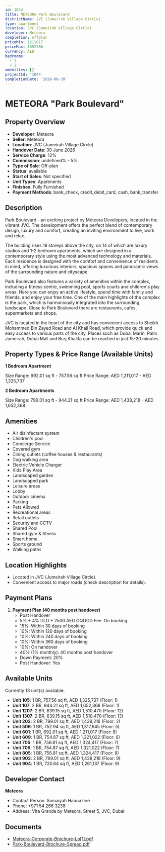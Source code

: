 ```yaml
---
id: 1044
title: METEORA Park Boulevard
districtName: JVC (Jumeirah Village Circle)
type: apartment
location: JVC (Jumeirah Village Circle)
developer: Meteora
completion: offplan
priceMin: 1211017
priceMax: 1652368
currency: AED
bedrooms:
  - 1
  - 2
amenities: []
projectId: '1044'
completionDate: '2026-06-30'
---
```


# METEORA "Park Boulevard"

## Property Overview
- **Developer**: Meteora
- **Seller**: Meteora
- **Location**: JVC (Jumeirah Village Circle)
- **Handover Date**: 30 June 2026
- **Service Charge**: 12%
- **Commission**: undefined% - 5%
- **Type of Sale**: Off-plan
- **Status**: available
- **Start of Sales**: Not specified
- **Unit Types**: Apartments
- **Finishes**: Fully Furnished
- **Payment Methods**: bank_check, credit_debit_card, cash, bank_transfer

## Description
Park Boulevard - an exciting project by Meteora Developers, located in the vibrant JVC. The development offers the perfect blend of contemporary design, luxury and comfort, creating an inviting environment to live, work and relax.

The building rises 19 storeys above the city, on 14 of which are luxury studios and 1-2 bedroom apartments, which are designed in a contemporary style using the most advanced technology and materials. Each residence is designed with the comfort and convenience of residents in mind, offering luxurious interiors, spacious spaces and panoramic views of the surrounding nature and cityscape.

Park Boulevard also features a variety of amenities within the complex, including a fitness centre, swimming pool, sports courts and children's play areas. Here you can enjoy an active lifestyle, spend time with family and friends, and enjoy your free time. One of the main highlights of the complex is the park, which is harmoniously integrated into the surrounding landscape. Close to Park Boulevard there are restaurants, cafes, supermarkets and shops.

JVC is located in the heart of the city and has convenient access to Sheikh Mohammed Bin Zayed Road and Al Khail Road, which provide quick and easy access to various parts of the city. Places such as Dubai Marin, Palm Jumeirah, Dubai Mall and Burj Khalifa can be reached in just 15-20 minutes.

## Property Types & Price Range (Available Units)
**1 Bedroom Apartment**

Size Range: 692.01 sq ft - 757.56 sq ft
Price Range: AED 1,211,017 - AED 1,325,737

**2 Bedroom Apartments**

Size Range: 799.01 sq ft - 944.21 sq ft
Price Range: AED 1,438,218 - AED 1,652,368

## Amenities
- Air disinfectant system
- Children's pool
- Concierge Service
- Covered gym
- Dining outlets  (coffee houses & restaurants)
- Dog walking area
- Electric Vehicle Charger
- Kids Play Area
- Landscaped garden
- Landscaped park
- Leisure areas
- Lobby
- Outdoor cinema
- Parking
- Pets Allowed
- Recreational areas
- Retail outlets
- Security and CCTV
- Shared Pool
- Shared gym & fitness
- Smart home
- Sports ground
- Walking paths

## Location Highlights
- Located in JVC (Jumeirah Village Circle).
- Convenient access to major roads (check description for details).

## Payment Plans
1. **Payment Plan (40 months post handover)**
   - Post Handover
   - 5% + 4% DLD + 2500 AED OQOOD Fee: On booking
   - 15%: Within 30 days of booking
   - 10%: Within 120 days of booking
   - 10%: Within 240 days of booking
   - 10%: Within 360 days of booking
   - 10%: On handover
   - 40% (1% monthly): 40 months post handover
   - Down Payment: 20%
   - Post Handover: Yes

## Available Units
Currently 13 unit(s) available:
- **Unit 105**: 1 BR, 757.56 sq ft, AED 1,325,737 (Floor: 1)
- **Unit 107**: 2 BR, 944.21 sq ft, AED 1,652,368 (Floor: 1)
- **Unit 1207**: 2 BR, 839.15 sq ft, AED 1,510,470 (Floor: 12)
- **Unit 1307**: 2 BR, 839.15 sq ft, AED 1,510,470 (Floor: 13)
- **Unit 202**: 2 BR, 799.01 sq ft, AED 1,438,218 (Floor: 2)
- **Unit 506**: 1 BR, 752.94 sq ft, AED 1,317,645 (Floor: 5)
- **Unit 601**: 1 BR, 692.01 sq ft, AED 1,211,017 (Floor: 6)
- **Unit 609**: 1 BR, 754.87 sq ft, AED 1,321,022 (Floor: 6)
- **Unit 705**: 1 BR, 756.81 sq ft, AED 1,324,417 (Floor: 7)
- **Unit 709**: 1 BR, 754.87 sq ft, AED 1,321,022 (Floor: 7)
- **Unit 805**: 1 BR, 756.81 sq ft, AED 1,324,417 (Floor: 8)
- **Unit 902**: 2 BR, 799.01 sq ft, AED 1,438,218 (Floor: 9)
- **Unit 904**: 1 BR, 720.64 sq ft, AED 1,261,137 (Floor: 9)

## Developer Contact
**Meteora**
- Contact Person: Sumaiyah Haouazine
- Phone: +971 54 266 3238
- Address: Vita Grande by Meteora, Street 5, JVC, Dubai

## Documents
- [Meteora-Corporate-Brochure-Lo[1].pdf](https://cdn.geniemap.net/2024/02/20/rx6VmjWvRbbU3P1Zms5m8AjKQtDgIdcOlfdOQYDY.pdf)
- [Park-Boulevard-Brochure-Spread.pdf](https://cdn.geniemap.net/2024/04/16/BL22BULskLExwG6aHFDM6MCxudatSPue3ijyDZEP.pdf)
